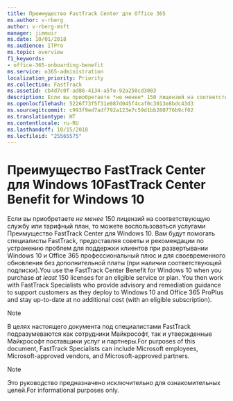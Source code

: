 ```yaml
---
title: Преимущество FastTrack Center для Office 365
ms.author: v-rberg
author: v-rberg-msft
manager: jimmuir
ms.date: 10/01/2018
ms.audience: ITPro
ms.topic: overview
f1_keywords:
- office-365-onboarding-benefit
ms.service: o365-administration
localization_priority: Priority
ms.collection: FastTrack
ms.assetid: cb4d7c0f-ad86-4134-a5fe-92a250cd3003
description: Если вы приобретаете *не менее* 150 лицензий на соответствующую службу или тарифный план, то можете воспользоваться услугами Преимущество FastTrack Center для Windows 10.
ms.openlocfilehash: 5226f73f5f31e087d045f4caf0c3013e8bdc43d3
ms.sourcegitcommit: c993f9ed7adf792a123e7c59d1bb280776b9cf02
ms.translationtype: HT
ms.contentlocale: ru-RU
ms.lasthandoff: 10/15/2018
ms.locfileid: "25565575"
---
```

# <a name="fasttrack-center-benefit-for-windows-10"></a><span data-ttu-id="db703-103">Преимущество FastTrack Center для Windows 10</span><span class="sxs-lookup"><span data-stu-id="db703-103">FastTrack Center Benefit for Windows 10</span></span>

<span data-ttu-id="db703-p101">Если вы приобретаете *не менее* 150 лицензий на соответствующую службу или тарифный план, то можете воспользоваться услугами Преимущество FastTrack Center для Windows 10. Вам будут помогать специалисты FastTrack, предоставляя советы и рекомендации по устранению проблем для поддержки клиентов при развертывании Windows 10 и Office 365 профессиональный плюс и для своевременного обновления без дополнительной платы (при наличии соответствующей подписки).</span><span class="sxs-lookup"><span data-stu-id="db703-p101">You use the FastTrack Center Benefit for Windows 10 when you purchase  *at least*  150 licenses for an eligible service or plan.  You then work with FastTrack Specialists who provide advisory and remediation guidance to support customers as they deploy to Windows 10 and Office 365 ProPlus and stay up-to-date at no additional cost (with an eligible subscription).</span></span> 
  
> [!NOTE]
> <span data-ttu-id="db703-106">В целях настоящего документа под специалистами FastTrack подразумеваются как сотрудники Майкрософт, так и утвержденные Майкрософт поставщики услуг и партнеры.</span><span class="sxs-lookup"><span data-stu-id="db703-106">For purposes of this document, FastTrack Specialists can include Microsoft employees, Microsoft-approved vendors, and Microsoft-approved partners.</span></span> 
    
> [!NOTE]
> <span data-ttu-id="db703-107">Это руководство предназначено исключительно для ознакомительных целей.</span><span class="sxs-lookup"><span data-stu-id="db703-107">For informational purposes only.</span></span> 
  

  

 